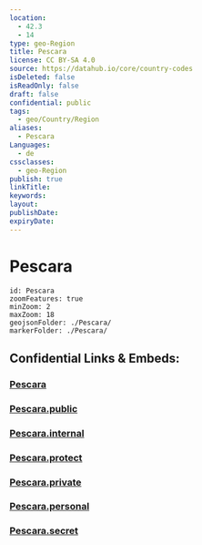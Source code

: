 ```yaml
---
location:
  - 42.3
  - 14
type: geo-Region
title: Pescara
license: CC BY-SA 4.0
source: https://datahub.io/core/country-codes
isDeleted: false
isReadOnly: false
draft: false
confidential: public
tags:
  - geo/Country/Region
aliases:
  - Pescara
Languages:
  - de
cssclasses:
  - geo-Region
publish: true
linkTitle:
keywords:
layout:
publishDate:
expiryDate:
---
```


# Pescara

```leaflet
id: Pescara
zoomFeatures: true 
minZoom: 2 
maxZoom: 18
geojsonFolder: ./Pescara/
markerFolder: ./Pescara/
```


## Confidential Links & Embeds: 

### [Pescara](/_Standards/Earth/Continent/Europe/Europe~South/Italy/regions~Italy/Abruzzo/Pescara.md) 

### [Pescara.public](/_public/Earth/Continent/Europe/Europe~South/Italy/regions~Italy/Abruzzo/Pescara.public.md) 

### [Pescara.internal](/_internal/Earth/Continent/Europe/Europe~South/Italy/regions~Italy/Abruzzo/Pescara.internal.md) 

### [Pescara.protect](/_protect/Earth/Continent/Europe/Europe~South/Italy/regions~Italy/Abruzzo/Pescara.protect.md) 

### [Pescara.private](/_private/Earth/Continent/Europe/Europe~South/Italy/regions~Italy/Abruzzo/Pescara.private.md) 

### [Pescara.personal](/_personal/Earth/Continent/Europe/Europe~South/Italy/regions~Italy/Abruzzo/Pescara.personal.md) 

### [Pescara.secret](/_secret/Earth/Continent/Europe/Europe~South/Italy/regions~Italy/Abruzzo/Pescara.secret.md)

